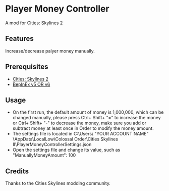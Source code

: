 # Player Money Controller
A mod for Cities: Skylines 2
## Features
Increase/decrease palyer money manually.
## Prerequisites
* [Cities: Skylines 2](https://www.paradoxinteractive.com/games/cities-skylines-ii/about)
* [BepInEx v5 OR v6](https://github.com/BepInEx/BepInEx)
## Usage
- On the first run, the default amount of money is 1,000,000, which can be changed manually, please press Ctrl+ Shift+ "=" to increase the money or Ctrl+ Shift+ "-" to decrease the money, make sure you add or subtract money at least once in Order to modify the money amount.
- The settings file is located in C:\Users\ "YOUR ACCOUNT NAME" \AppData\LocalLow\Colossal Order\Cities Skylines II\PlayerMoneyControllerSettings.json
- Open the settings file and change its value, such as "ManuallyMoneyAmount": 100
## Credits
Thanks to the Cities Skylines modding community.
